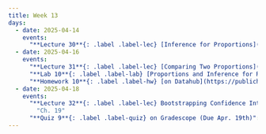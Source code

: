 ```yaml
---
title: Week 13
days:
  - date: 2025-04-14
    events:
      "**Lecture 30**{: .label .label-lec} [Inference for Proportions](https://ph142-ucb.github.io/sp25/src/lec/proportions.pdf)[(recording)](https://bcourses.berkeley.edu/courses/1540322/pages/one-proportion) ":
  - date: 2025-04-16
    events:
      "**Lecture 31**{: .label .label-lec} [Comparing Two Proportions](https://ph142-ucb.github.io/sp25/src/lec/2prop.pdf)[(recording)](https://bcourses.berkeley.edu/courses/1540322/pages/two-proportions) ":
      "**Lab 10**{: .label .label-lab} [Proportions and Inference for Regression](https://publichealth.datahub.berkeley.edu/hub/user-redirect/git-pull?repo=https%3A%2F%2Fgithub.com%2Fph142-ucb%2Fph142-sp25&urlpath=rstudio%2F&branch=master) (Due Apr. 19th)":
      "**Homework 10**{: .label .label-hw} [on Datahub](https://publichealth.datahub.berkeley.edu/hub/user-redirect/git-pull?repo=https%3A%2F%2Fgithub.com%2Fph142-ucb%2Fph142-sp25&urlpath=rstudio%2F&branch=master)":
  - date: 2025-04-18
    events:
      "**Lecture 32**{: .label .label-lec} Bootstrapping Confidence Intervals and some terms from Epidemiology ": 
        "Ch. 19"
      "**Quiz 9**{: .label .label-quiz} on Gradescope (Due Apr. 19th)":
---
```

